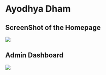 <h1>Ayodhya Dham</h1>
<h2>ScreenShot of the Homepage</h2>
<img src="https://github.com/i-m-akshat/ShriAyodhyaJiDham/assets/100028672/33af87bc-731d-48ca-adf5-2de72d507918"/>
<h2>Admin Dashboard</h2>
<img src="https://github.com/i-m-akshat/ShriAyodhyaJiDham/assets/100028672/770792f5-38e0-486d-b6ad-975ce3dccf55"/>
